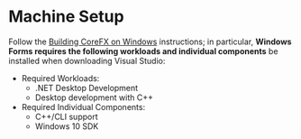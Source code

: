 # Machine Setup

Follow the [Building CoreFX on Windows](https://github.com/dotnet/corefx/blob/master/Documentation/building/windows-instructions.md) instructions; in particular, **Windows Forms requires the following workloads and individual components** be installed when downloading Visual Studio:

*  Required Workloads:
    * .NET Desktop Development 
    * Desktop development with C++
* Required Individual Components:
    * C++/CLI support
    * Windows 10 SDK